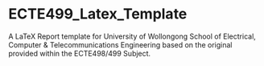 # ECTE499_Latex_Template
A LaTeX Report template for University of Wollongong School of Electrical, Computer &amp; Telecommunications Engineering based on the original provided within the ECTE498/499 Subject.
